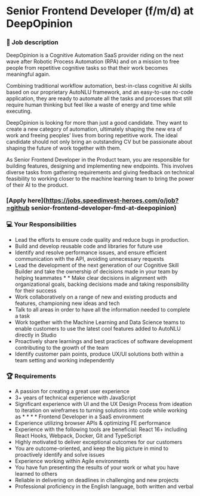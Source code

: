 # Senior Frontend Developer (f/m/d) at DeepOpinion

### 🚀 Job description

DeepOpinion is a Cognitive Automation SaaS provider riding on the next wave after Robotic Process Automation (RPA) and on a mission to free people from repetitive cognitive tasks so that their work becomes meaningful again.

Combining traditional workflow automation, best-in-class cognitive AI skills based on our proprietary AutoNLU framework, and an easy-to-use no-code application, they are ready to automate all the tasks and processes that still require human thinking but feel like a waste of energy and time while executing.

DeepOpinion is looking for more than just a good candidate. They want to create a new category of automation, ultimately shaping the new era of work and freeing peoples’ lives from boring repetitive work. The ideal candidate should not only bring an outstanding CV but be passionate about shaping the future of work together with them.

As Senior Frontend Developer in the Product team, you are responsible for building features, designing and implementing new endpoints. This involves diverse tasks from gathering requirements and giving feedback on technical feasibility to working closer to the machine learning team to bring the power of their AI to the product.


### [Apply here](https://jobs.speedinvest-heroes.com/o/job?=github senior-frontend-developer-fmd-at-deepopinion)

### :computer: Your Responsibilities

* Lead the efforts to ensure code quality and reduce bugs in production.
* Build and develop reusable code and libraries for future use
* Identify and resolve performance issues, and ensure efficient communication with the API, avoiding unnecessary requests
* Lead the development of the next generation of our Cognitive Skill Builder and take the ownership of decisions made in your team by helping teammates * * Make clear decisions in alignment with organizational goals, backing decisions made and taking responsibility for their success
* Work collaboratively on a range of new and existing products and features, championing new ideas and tech
* Talk to all areas in order to have all the information needed to complete a task
* Work together with the Machine Learning and Data Science teams to enable customers to use the latest cool features added to AutoNLU directly in Studio
* Proactively share learnings and best practices of software development contributing to the growth of the team
* Identify customer pain points, produce UX/UI solutions both within a team setting and working independently


### 🏆 Requirements


* A passion for creating a great user experience
* 3+ years of technical experience with JavaScript
* Significant experience with UI and the UX Design Process from ideation to iteration on wireframes to turning solutions into code while working as * * * * Frontend Developer in a SaaS environment
* Experience utilizing browser APIs & optimizing FE performance
* Experience with the following tools are beneficial: React 16+ including React Hooks, Webpack, Docker, Git and TypeScript
* Highly motivated to deliver exceptional outcomes for our customers
* You are outcome-oriented, and keep the big picture in mind to proactively identify and solve issues
* Experience working within Agile environments
* You have fun presenting the results of your work or what you have learned to others
* Reliable in delivering on deadlines in challenging and new projects
* Professional proficiency in the English language, both written and verbal
